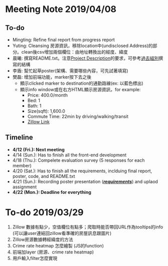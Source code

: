 # Meeting Note 2019/04/08
## To-do
- Mingting: Refine final report from progress report
- Yuting: Cleansing 房源資訊，移除location中(undisclosed Address)的部分。clean後csv增加兩個欄位：由地址轉換出的經度、緯度
- 晨曦: 撰寫README.txt。注意[Project Description](https://docs.google.com/document/d/e/2PACX-1vTc_2yqk8QfK-SkdDPxJVJcM31kogiVFsZKOuJ2qHHnRn5aaA4r74u-gErMTsE8jGVoYeVB83MtjFTN/pub#h.9rebwbttjkfm)的要求，可參考[過去組別](https://github.com/Morek999/CSE6242team143/blob/master/Data%20Collection.md#reference-of-past-project)撰寫的結構
-  李盾: 幫忙起草poster(架構、需要哪些內容，可先試著填寫)
-  樊磊: 增加前端功能，marker按下去之後
    -  顯示clicked marker to destination的通勤路線(ex: 以藍色標出)
    -  顯示info window或在右方HTML顯示房源資訊，for example:
       -  Price: 400.0/month
       -  Bed: 1
       -  Bath: 1
       -  Size(sqft): 1,600.0
       -  Commute Time: 22min by driving/walking/transit
       -  [Zillow Link](https://www.zillow.com/homedetails/Main-St-Staten-Island-NY-10307/2088886871_zpid/)
## Timeline
-  **4/12 (Fri.): Next meeting**
-  4/14 (Sun.): Has to finish all the front-end development
-  4/18 (Thu.): Compelete evaluation survey (5 responses for each member)
-  4/20 (Sat.): Has to finish all the requirements, inclduing final report, poster, code, and README.txt
-  4/21 (Sun.): Recording poster presentation ([**_requirements_**](https://docs.google.com/document/d/e/2PACX-1vTc_2yqk8QfK-SkdDPxJVJcM31kogiVFsZKOuJ2qHHnRn5aaA4r74u-gErMTsE8jGVoYeVB83MtjFTN/pub#h.l9wzpzeec46p)) and uplaod assignment
-  **4/22 (Mon.): Deadline for everything**


# To-do 2019/03/29
1. Zillow 數據有點少，空值欄位有點多；爬取時能否帶回URL作為tooltips的info (可以讓user連結回zillow看準確的房屋訊息跟圖片) 
2. Zillow房源數據轉經緯度的方法
3. Crime rate heatmap 怎麼繪製 (JS的function)
4. 前端加layer (房源、crime rate heatmap)
5. 用戶輸入filter怎麼實現
